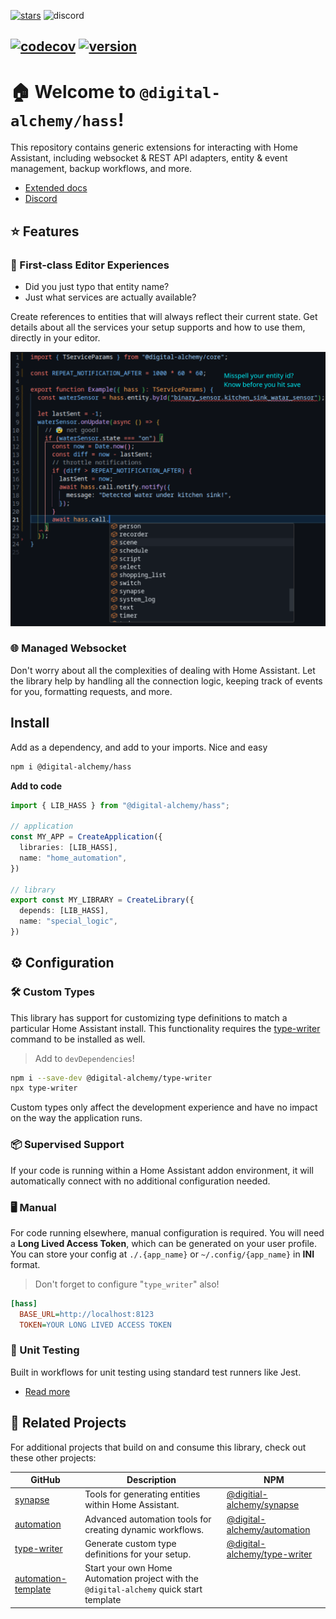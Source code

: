 [![stars](https://img.shields.io/github/stars/Digital-Alchemy-TS/hass)](https://github.com/Digital-Alchemy-TS/hass)
![discord](https://img.shields.io/discord/1219758743848489147?label=Discord&logo=discord)

[![codecov](https://codecov.io/gh/Digital-Alchemy-TS/hass/graph/badge.svg?token=LYUQ1FQ71D)](https://codecov.io/gh/Digital-Alchemy-TS/hass)
[![version](https://img.shields.io/github/package-json/version/Digital-Alchemy-TS/hass)](https://www.npmjs.com/package/@digital-alchemy/hass)
---

# 🏠 Welcome to `@digital-alchemy/hass`!

This repository contains generic extensions for interacting with Home Assistant, including websocket & REST API adapters, entity & event management, backup workflows, and more.

- [Extended docs](https://docs.digital-alchemy.app)
- [Discord](https://discord.gg/JkZ35Gv97Y)

## ⭐ Features
### 📝 First-class Editor Experiences

- Did you just typo that entity name?
- Just what services are actually available?

Create references to entities that will always reflect their current state. Get details about all the services your setup supports and how to use them, directly in your editor.

![editor](./docs/editor.png)

### 🌐 Managed Websocket

Don't worry about all the complexities of dealing with Home Assistant. Let the library help by handling all the connection logic, keeping track of events for you, formatting requests, and more.

## Install

Add as a dependency, and add to your imports. Nice and easy

```bash
npm i @digital-alchemy/hass
```

**Add to code**
```typescript
import { LIB_HASS } from "@digital-alchemy/hass";

// application
const MY_APP = CreateApplication({
  libraries: [LIB_HASS],
  name: "home_automation",
})

// library
export const MY_LIBRARY = CreateLibrary({
  depends: [LIB_HASS],
  name: "special_logic",
})
```

## ⚙️ Configuration
### 🛠 Custom Types

This library has support for customizing type definitions to match a particular Home Assistant install. This functionality requires the [type-writer](https://github.com/Digital-Alchemy-TS/type-writer) command to be installed as well.

> Add to `devDependencies`!
```bash
npm i --save-dev @digital-alchemy/type-writer
npx type-writer
```
Custom types only affect the development experience and have no impact on the way the application runs.

### 📦 Supervised Support

If your code is running within a Home Assistant addon environment, it will automatically connect with no additional configuration needed.

### 🖥 Manual

For code running elsewhere, manual configuration is required. You will need a **Long Lived Access Token**, which can be generated on your user profile. You can store your config at `./.{app_name}` or `~/.config/{app_name}` in **INI** format.

> Don't forget to configure "`type_writer`" also!

```ini
[hass]
  BASE_URL=http://localhost:8123
  TOKEN=YOUR LONG LIVED ACCESS TOKEN
```

### 🤖 Unit Testing

Built in workflows for unit testing using standard test runners like Jest.

- [Read more](https://docs.digital-alchemy.app/hass/unit-testing)

## 🤝 Related Projects

For additional projects that build on and consume this library, check out these other projects:

| GitHub                                                              | Description                                                                             | NPM                                                                                      |
| ------------------------------------------------------------------- | --------------------------------------------------------------------------------------- | ---------------------------------------------------------------------------------------- |
| [synapse](https://github.com/Digital-Alchemy-TS/synapse)            | Tools for generating entities within Home Assistant.                                    | [@digitial-alchemy/synapse](https://www.npmjs.com/package/@digital-alchemy/synapse)      |
| [automation](https://github.com/Digital-Alchemy-TS/automation)      | Advanced automation tools for creating dynamic workflows.                               | [@digital-alchemy/automation](https://www.npmjs.com/package/@digital-alchemy/automation) |
| [type-writer](https://github.com/Digital-Alchemy-TS/type-writer)       | Generate custom type definitions for your setup.                                        | [@digital-alchemy/type-writer](https://www.npmjs.com/package/@digital-alchemy/terminal)  |
| [automation-template](https://github.com/Digital-Alchemy-TS/automation-quickstart) | Start your own Home Automation project with the `@digital-alchemy` quick start template |                                                                                          |
